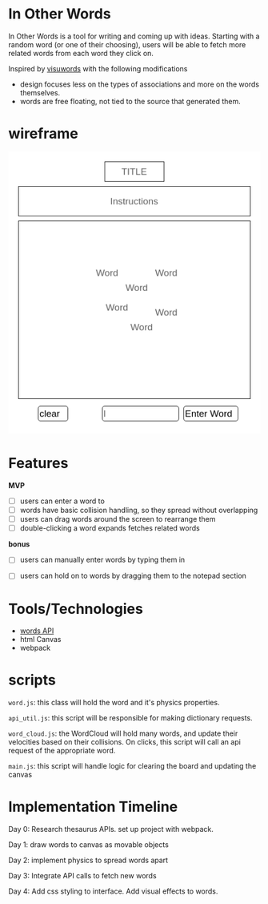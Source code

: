 # In Other Words
In Other Words is a tool for writing and coming up with ideas.
Starting with a random word (or one of their choosing), users will be able to fetch more related words from each word they click on.

Inspired by [visuwords](https://visuwords.com/) with the following modifications
  - design focuses less on the types of associations and more on the words themselves.
  - words are free floating, not tied to the source that generated them.

# wireframe

![Kiku](docs/wireframe.png)

# Features

**MVP**
  - [ ] users can enter a word to
  - [ ] words have basic collision handling, so they spread without overlapping
  - [ ] users can drag words around the screen to rearrange them
  - [ ] double-clicking a word expands fetches related words

**bonus**
  - [ ] users can manually enter words by typing them in
  - [ ] users can hold on to words by dragging them to the notepad section


# Tools/Technologies
  - [words API](https://www.wordsapi.com/)
  - html Canvas
  - webpack

# scripts
`word.js`: this class will hold the word and it's physics properties.

`api_util.js`: this script will be responsible for making dictionary requests.

`word_cloud.js`: the WordCloud will hold many words, and update their velocities based on their collisions. On clicks, this script will call an api request of the appropriate word.

`main.js`: this script will handle logic for clearing the board and updating the canvas

# Implementation Timeline
Day 0: Research thesaurus APIs. set up project with webpack.

Day 1: draw words to canvas as movable objects

Day 2: implement physics to spread words apart

Day 3: Integrate API calls to fetch new words

Day 4: Add css styling to interface. Add visual effects to words.
